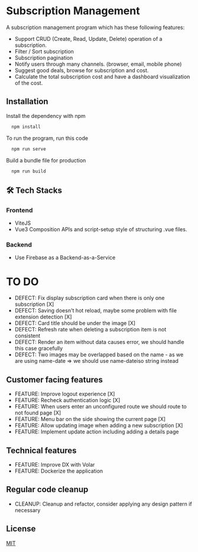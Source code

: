 # Subscription Management

A subscription management program which has these following features:

- Support CRUD (Create, Read, Update, Delete) operation of a subscription.
- Filter / Sort subscription
- Subscription pagination
- Notify users through many channels. (browser, email, mobile phone)
- Suggest good deals, browse for subscription and cost.
- Calculate the total subscription cost and have a dashboard visualization of the cost.




## Installation

Install the dependency with npm

```bash
  npm install 
```

To run the program, run this code
```bash
  npm run serve
```

Build a bundle file for production
```bash
  npm run build
```

## 🛠 Tech Stacks

### Frontend

- ViteJS
- Vue3 Composition APIs and script-setup style of structuring .vue files.

### Backend
- Use Firebase as a Backend-as-a-Service

# TO DO


- DEFECT: Fix display subscription card when there is only one subscription [X]
- DEFECT: Saving doesn't hot reload, maybe some problem with file extension detection [X] 
- DEFECT: Card title should be under the image [X]
- DEFECT: Refresh rate when deleting a subscription item is not consistent
- DEFECT: Render an item without data causes error, we should handle this case gracefully
- DEFECT: Two images may be overlapped based on the name - as we are using name-date => we should use name-dateiso string instead

## Customer facing features
- FEATURE: Improve logout experience [X]
- FEATURE: Recheck authentication logic [X]
- FEATURE: When users enter an unconfigured route we should route to not found page [X]
- FEATURE: Menu bar on the side showing the current page [X]
- FEATURE: Allow updating image when adding a new subscription [X]
- FEATURE: Implement update action including adding a details page

## Technical features
- FEATURE: Improve DX with Volar
- FEATURE: Dockerize the application

## Regular code cleanup
- CLEANUP: Cleanup and refactor, consider applying any design pattern if necessary

## License

[MIT](https://choosealicense.com/licenses/mit/)
